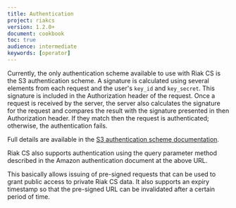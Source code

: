 ```yaml
---
title: Authentication
project: riakcs
version: 1.2.0+
document: cookbook
toc: true
audience: intermediate
keywords: [operator]
---
```


Currently, the only authentication scheme available to use with Riak CS is the S3 authentication scheme. A signature is calculated using several elements from each request and the user's `key_id` and `key_secret`. This signature is included in the Authorization header of the request. Once a request is received by the server, the server also calculates the signature for the request and compares the result with the signature presented in then Authorization header. If they match then the request is authenticated; otherwise, the authentication fails.

Full details are available in the [S3 authentication scheme documentation](http://docs.amazonwebservices.com/AmazonS3/latest/dev/RESTAuthentication.html).

Riak CS also supports authentication using the query parameter method described in the Amazon authentication document at the above URL.

This basically allows issuing of pre-signed requests that can be used to grant public access to private Riak CS data. It also supports an expiry timestamp so that the pre-signed URL can be invalidated after a certain period of time.